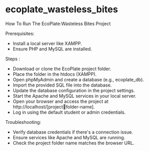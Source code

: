 # ecoplate_wasteless_bites
How To Run The EcoPlate:Wasteless Bites Project

Prerequisites: 
- Install a local server like XAMPP. 
- Ensure PHP and MySQL are installed.

Steps : 
- Download or clone the EcoPlate project folder. 
- Place the folder in the htdocs (XAMPP). 
- Open phpMyAdmin and create a database (e.g., ecoplate_db). 
- Import the provided SQL file into the database. 
- Update the database configuration in the project settings. 
- Start the Apache and MySQL services in your local server. 
- Open your browser and access the project at http://localhost/[projectfolder-name]. 
- Log in using the default student or admin credentials.

Troubleshooting: 
- Verify database credentials if there's a connection issue. 
- Ensure services like Apache and MySQL are running. 
- Check the project folder name matches the browser URL.
